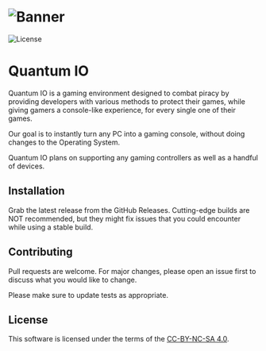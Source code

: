 ![Banner](https://cdn.discordapp.com/attachments/800017793227554816/1005146380009996359/Sans-titre-1.png?raw=true)
=====
![License](https://img.shields.io/badge/license-CC--BY--NC--SA%204.0-blue)
# Quantum IO

Quantum IO is a gaming environment designed to combat piracy by providing developers with various methods to protect their games, while giving gamers a console-like experience, for every single one of their games. 

Our goal is to instantly turn any PC into a gaming console, without doing changes to the Operating System. 

Quantum IO plans on supporting any gaming controllers as well as a handful of devices.

## Installation

Grab the latest release from the GitHub Releases. Cutting-edge builds are NOT recommended, but they might fix issues that you could encounter while using a stable build.


## Contributing
Pull requests are welcome. For major changes, please open an issue first to discuss what you would like to change.

Please make sure to update tests as appropriate.

## License
This software is licensed under the terms of the [CC-BY-NC-SA 4.0](https://creativecommons.org/licenses/by-nc-sa/4.0/).
